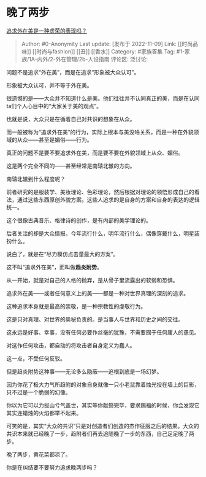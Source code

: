 # 晚了两步
[追求外在美是一种虚荣的表现吗？](https://www.zhihu.com/question/269222429/answer/2750424520)

> Author: #0-Anonymity
> Last update: [发布于 2022-11-09]
> Link: [[时尚品味]] [[时尚与fashion]] [[丑]] [[香水]]
> Category: #家族答集
> Tag: #1-家族/1A-内外/2-外在管理/2b-人设指南
> 评论区:
> 泛讨论:

问题不是追求“外在美”，而是在追求“形象被大众认可”。

形象被大众认可，并不等于外在美。

很遗憾的是——大众并不知道什么是美。他们往往并不认同真正的美，而是在认同ta们个人心目中的“大家关于美的观点”。

也就是说，大众只是在循着自己对共识的想象在从众。

而一般被称为“追求外在美”的行为，实际上根本与美没啥关系，而是一种在外貌领域的从众——甚至是媚俗——行为。

真正的问题不是要不要追求外在美，而是要不要在外貌领域上从众、媚俗。

这是两个完全不同的——甚至经常是南辕北辙的方向。

南辕北辙到什么程度呢？

前者研究的是服装学、美妆理论、色彩理论，然后根据对理论的领悟形成自己的看法，通过这些东西原创外貌方案。这些人追求的是自身的方案和自身的表达的逻辑统一。

这个很像古典音乐、格律诗的创作，是有内部的美学理论的。

后者关注的却是大众情报。今年流行什么，明年流行什么，偶像穿戴什么，明星装扮什么。

说白了，就是在“尽力模仿点击量最大的方案”。

这不叫“追求外在美”，而叫做**趋炎附势**。

从一开始，就是对自己的人格的抛弃，是从骨子里流露出的软弱和恐惧。

追求外在美——或者任何意义上的美——都是一种对世界真理的深刻的追求。

这种追求本身就是最高的崇敬，是一种宗教性的虔敬行为。

这是只对真理、对世界的奥秘负责的。是当事人与世界和历史之间的交往。

这永远是好事、幸事，没有任何必要作丝毫的犹豫，不需要囿于任何庸人的愚见。

对这作任何攻击，都自动的将攻击者自身定义为蠢人。

这一点，不受任何反驳。

但是趋炎附势这种事——无论多么隐蔽——追根到底是一场幻梦。

因为你花了极大力气所趋附的对象自身就像一只小老鼠靠着烛光投在墙上的巨影，只不过是一个脆弱的幻像。

你以为它可以力拔山兮气盖世，其实等你献祭完毕，要求赐福的时候，你会发现它其实连蜡烛的火焰都举不起来。

可笑的是，其实“大众的共识”只是对创造者们创造的杰作征服之后的结果。大众的共识本来就已经晚了一步，趋附者们再去追随晚了一步的东西，自己足足晚了两步。

晚了两步，黄花菜都凉了。

你是在纠结要不要努力追求晚两步吗？
